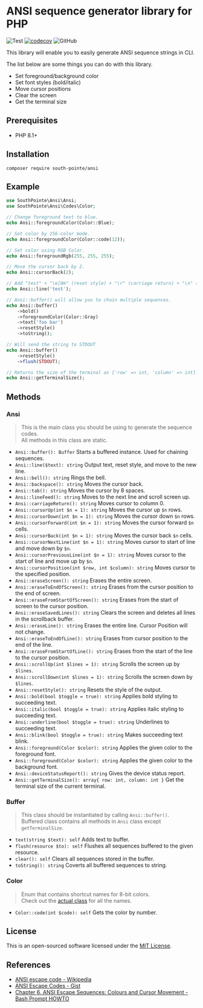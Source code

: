 # ANSI sequence generator library for PHP

![Test](https://github.com/south-pointe/ansi/actions/workflows/test.yml/badge.svg)
[![codecov](https://codecov.io/gh/south-pointe/ansi/branch/main/graph/badge.svg?token=1PV8FB4O4O)](https://codecov.io/gh/south-pointe/ansi)
![GitHub](https://img.shields.io/github/license/south-pointe/ansi)

This library will enable you to easily generate ANSI sequence strings in CLI.

The list below are some things you can do with this library.

- Set foreground/background color
- Set font styles (bold/italic)
- Move cursor positions
- Clear the screen
- Get the terminal size

## Prerequisites

- PHP 8.1+

## Installation

```
composer require south-pointe/ansi
```

## Example

```php
use SouthPointe\Ansi\Ansi;
use SouthPointe\Ansi\Codes\Color;

// Change foreground text to blue.
echo Ansi::foregroundColor(Color::Blue);

// Set color by 256-color mode.
echo Ansi::foregroundColor(Color::code(12));

// Set color using RGB Color.
echo Ansi::foregroundRgb(255, 255, 255);

// Move the cursor back by 2.
echo Ansi::cursorBack(2);

// Add "test" + "\e[0m" (reset style) + "\r" (carriage return) + "\n" (new line)
echo Ansi::line('test');

// Ansi::buffer() will allow you to chain multiple sequences.
echo Ansi::buffer()
    ->bold()
    ->foregroundColor(Color::Gray)
    ->text('foo bar')
    ->resetStyle()
    ->toString();

// Will send the string to STDOUT
echo Ansi::buffer()
    ->resetStyle()
    ->flush(STDOUT);

// Returns the size of the terminal as ['row' => int, 'column' => int].
echo Ansi::getTerminalSize();
```

## Methods

### Ansi

> This is the main class you should be using to generate the sequence codes.  
All methods in this class are static.

- `Ansi::buffer(): Buffer` Starts a buffered instance. Used for chaining sequences.
- `Ansi::line($text): string` Output text, reset style, and move to the new line.
- `Ansi::bell(): string` Rings the bell.
- `Ansi::backspace(): string` Moves the cursor back.
- `Ansi::tab(): string` Moves the cursor by 8 spaces.
- `Ansi::lineFeed(): string` Moves to the next line and scroll screen up.
- `Ansi::carriageReturn(): string` Moves cursor to column 0.
- `Ansi::cursorUp(int $n = 1): string` Moves the cursor up `$n` rows.
- `Ansi::cursorDown(int $n = 1): string` Moves the cursor down `$n` rows.
- `Ansi::cursorForward(int $n = 1): string` Moves the cursor forward `$n` cells.
- `Ansi::cursorBack(int $n = 1): string` Moves the cursor back `$n` cells.
- `Ansi::cursorNextLine(int $n = 1): string` Moves cursor to start of line and move down by `$n`.
- `Ansi::cursorPreviousLine(int $n = 1): string` Moves cursor to the start of line and move up by `$n`.
- `Ansi::cursorPosition(int $row, int $column): string` Moves cursor to the specified position.
- `Ansi::eraseScreen(): string` Erases the entire screen.
- `Ansi::eraseToEndOfScreen(): string` Erases from the cursor position to the end of screen.
- `Ansi::eraseFromStartOfScreen(): string` Erases from the start of screen to the cursor position.
- `Ansi::eraseSavedLines(): string` Clears the screen and deletes all lines in the scrollback buffer.
- `Ansi::eraseLine(): string` Erases the entire line. Cursor Position will not change.
- `Ansi::eraseToEndOfLine(): string` Erases from cursor position to the end of the line.
- `Ansi::eraseFromStartOfLine(): string` Erases from the start of the line to the cursor position.
- `Ansi::scrollUp(int $lines = 1): string` Scrolls the screen up by `$lines`.
- `Ansi::scrollDown(int $lines = 1): string` Scrolls the screen down by `$lines`.
- `Ansi::resetStyle(): string` Resets the style of the output.
- `Ansi::bold(bool $toggle = true): string` Applies bold styling to succeeding text.
- `Ansi::italic(bool $toggle = true): string` Applies italic styling to succeeding text.
- `Ansi::underline(bool $toggle = true): string` Underlines to succeeding text.
- `Ansi::blink(bool $toggle = true): string` Makes succeeding text blink.
- `Ansi::foreground(Color $color): string` Applies the given color to the foreground font.
- `Ansi::foreground(Color $color): string` Applies the given color to the background font.
- `Ansi::deviceStatusReport(): string` Gives the device status report.
- `Ansi::getTerminalSize(): array{ row: int, column: int }` Get the terminal size of the current terminal.  

### Buffer

> This class should be instantiated by calling `Ansi::buffer()`.  
Buffered class contains all methods in `Ansi` class except `getTerminalSize`.  

- `text(string $text): self` Adds text to buffer.
- `flush(resource $to): self` Flushes all sequences buffered to the given resource.
- `clear(): self` Clears all sequences stored in the buffer.
- `toString(): string` Coverts all buffered sequences to string.

### Color

> Enum that contains shortcut names for 8-bit colors.  
Check out the [actual class](src/Codes/Color.php) for all the names.

- `Color::code(int $code): self` Gets the color by number.  


## License

This is an open-sourced software licensed under the [MIT License](LICENSE).

## References

- [ANSI escape code - Wikipedia](https://en.wikipedia.org/wiki/ANSI_escape_code)
- [ANSI Escape Codes - Gist](https://gist.github.com/fnky/458719343aabd01cfb17a3a4f7296797)
- [Chapter 6. ANSI Escape Sequences: Colours and Cursor Movement - Bash Prompt HOWTO](https://tldp.org/HOWTO/Bash-Prompt-HOWTO/c327.html)
